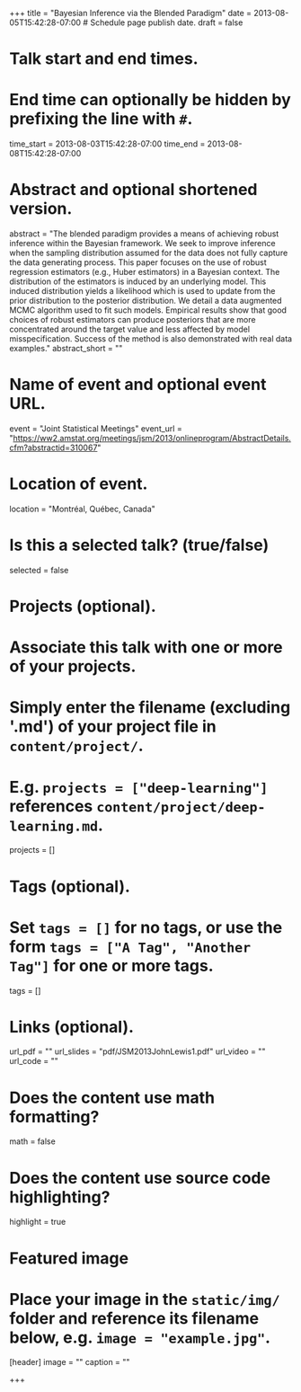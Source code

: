 +++
title = "Bayesian Inference via the Blended Paradigm"
date = 2013-08-05T15:42:28-07:00  # Schedule page publish date.
draft = false

# Talk start and end times.
#   End time can optionally be hidden by prefixing the line with `#`.
time_start = 2013-08-03T15:42:28-07:00
time_end = 2013-08-08T15:42:28-07:00

# Abstract and optional shortened version.
abstract = "The blended paradigm provides a means of achieving robust inference within the Bayesian framework. We seek to improve inference when the sampling distribution assumed for the data does not fully capture the data generating process. This paper focuses on the use of robust regression estimators (e.g., Huber estimators) in a Bayesian context. The distribution of the estimators is induced by an underlying model. This induced distribution yields a likelihood which is used to update from the prior distribution to the posterior distribution. We detail a data augmented MCMC algorithm used to fit such models. Empirical results show that good choices of robust estimators can produce posteriors that are more concentrated around the target value and less affected by model misspecification. Success of the method is also demonstrated with real data examples."
abstract_short = ""

# Name of event and optional event URL.
event = "Joint Statistical Meetings"
event_url = "https://ww2.amstat.org/meetings/jsm/2013/onlineprogram/AbstractDetails.cfm?abstractid=310067"

# Location of event.
location = "Montr&eacute;al, Qu&eacute;bec, Canada"

# Is this a selected talk? (true/false)
selected = false

# Projects (optional).
#   Associate this talk with one or more of your projects.
#   Simply enter the filename (excluding '.md') of your project file in `content/project/`.
#   E.g. `projects = ["deep-learning"]` references `content/project/deep-learning.md`.
projects = []

# Tags (optional).
#   Set `tags = []` for no tags, or use the form `tags = ["A Tag", "Another Tag"]` for one or more tags.
tags = []

# Links (optional).
url_pdf = ""
url_slides = "pdf/JSM2013JohnLewis1.pdf"
url_video = ""
url_code = ""

# Does the content use math formatting?
math = false

# Does the content use source code highlighting?
highlight = true

# Featured image
# Place your image in the `static/img/` folder and reference its filename below, e.g. `image = "example.jpg"`.
[header]
image = ""
caption = ""

+++
